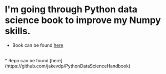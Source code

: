 #  I'm going through Python data science book to improve my Numpy skills.  

* Book can be found [here](https://github.com/jakevdp/PythonDataScienceHandbook)
<br />
* Repo can be found [here](https://github.com/jakevdp/PythonDataScienceHandbook)
